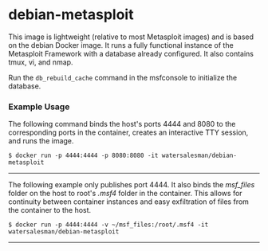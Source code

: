 debian-metasploit
===
This image is lightweight (relative to most Metasploit images) and is based on the debian Docker image. It runs a fully functional instance of the Metasploit Framework with a database already configured. It also contains tmux, vi, and nmap.

Run the `db_rebuild_cache` command in the msfconsole to initialize the database.

### Example Usage
The following command binds the host's ports 4444 and 8080 to the corresponding ports in the container, creates an interactive TTY session, and runs the image.

```
$ docker run -p 4444:4444 -p 8080:8080 -it watersalesman/debian-metasploit
```
***
The following example only publishes port 4444. It also binds the *msf_files* folder on the host to root's *.msf4* folder in the container. This allows for continuity between container instances and easy exfiltration of files from the container to the host.

```
$ docker run -p 4444:4444 -v ~/msf_files:/root/.msf4 -it watersalesman/debian-metasploit
```
***
